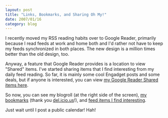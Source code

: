 ```yaml
---
layout: post
title: "Links, Bookmarks, and Sharing Oh My!"
date: 2007/01/16
category: blog
---
```


I recently moved my RSS reading habits over to Google Reader, primarily because I read feeds at work and home both and I'd rather not have to keep my feeds synchronized in both places. The new design is a million times better than the old design, too. 

Anyway, a feature that Google Reader provides is a location to view "Shared" items. I've started sharing items that I find interesting from my daily feed reading. So far, it is mainly some cool Engadget posts and some deals, but if anyone is interested, you can view [my Google Reader Shared items here](http://www.google.com/reader/shared/02498816103732107023). 

So now, you can see my blogroll (at the right side of the screen), [my bookmarks](http://del.icio.us/drmohundro) (thank you [del.icio.us](http://del.icio.us/)!), and [feed items I find interesting](http://www.google.com/reader/shared/02498816103732107023). 

Just wait until I post a public calendar! Hah!

